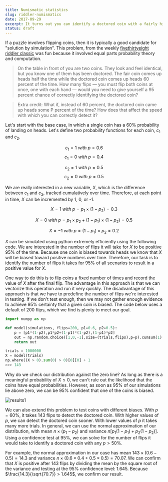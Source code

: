 ```yaml
---
title: Numismatic statistics
slug: riddler-numismatics
date: 2017-09-29
excerpt: It turns out you can identify a doctored coin with a fairly high degree of certainty... It just takes lots and lots of trials.
status: draft
---
```


If a puzzle involves flipping coins, then it is typically a good candidate for "solution by simulation". This problem, from the weekly
<a href="https://fivethirtyeight.com/features/rock-paper-scissors-double-scissors/" target="_blank">fivethirtyeight riddler classic</a> was fun because it involved equal parts probability theory and computation.

> On the table in front of you are two coins. They look and feel identical, but you know one of them has been doctored. The fair coin comes up heads half the time while the doctored coin comes up heads 60 percent of the time. How many flips — you must flip both coins at once, one with each hand — would you need to give yourself a 95 percent chance of correctly identifying the doctored coin?

> Extra credit: What if, instead of 60 percent, the doctored coin came up heads some P percent of the time? How does that affect the speed with which you can correctly detect it?

Let's start with the base case, in which a single coin has a 60% probability of landing on heads. Let's define two probability functions for each coin, $c_1$ and $c_2$.

$$ c_1 = 1\ with\ p=0.6 $$
$$ c_1 = 0\ with\ p=0.4 $$

$$ c_2 = 1\ with\ p=0.5 $$
$$ c_2 = 0\ with\ p=0.5 $$

We are really interested in a new variable, $X$, which is the difference between $c_1$ and $c_2$, tracked cumulatively over time. Therefore, at each point in time, $X$ can be incremented by 1, 0, or -1.

$$ X = 1\ with\ p=p_1\times{(1-p_2)}=0.3 $$

$$ X = 0\ with\ p=p_1\times{p_2} + (1-p_1)\times{(1-p_2)}=0.5 $$

$$ X = -1\ with\ p=(1-p_1)\times{p_2}=0.2 $$

$X$ can be simulated using python extremely efficiently using the following code. We are interested in the number of flips it will take for $X$ to be positive 95% of the time. Because one coin is biased towards heads we know that $X$ will be biased toward positive numbers over time. Therefore, our task is to identify the number of flips it takes for 95% of all scenarios to result in a positive value for $X$.

One way to do this is to flip coins a fixed number of times and record the value of $X$ after the final flip. The advantage in this approach is that we can vectorize this operation and run it very quickly. The disadvantage of this approach is that we have to predefine the number of flips we're interested in testing. If we don't test enough, then we may not gather enough evidence to achieve 95% certainty that a given coin is biased. The code below uses a default of 200 flips, which we find is plenty to meet our goal.

```python
import numpy as np

def model(simulations, flips=200, p1=0.6, p2=0.5):
    p = [p1*(1-p2),p1*p2+(1-p1)*(1-p2),(1-p1)*p2]
    out = np.random.choice([1,0,-1],size=(trials,flips),p=p).cumsum(1)
    return out

trials = 1000000
X = model(trials)
np.where((X > 0).sum(0) > 0)[0][0] + 1
>>> 143
```

Why do we check our distribution against the zero line? As long as there is a meaningful probability of $X\leq{0}$, we can't rule out the likelihood that the coins have equal probabilities. However, as soon as 95% of our simulations lie above zero, we can be 95% confident that one of the coins is biased.

<img class="img-fluid mx-auto d-block" title="results1" alt="results1" src="../images/20170929-riddler.png">

We can also extend this problem to test coins with different biases. With $p=60\%$, it takes 143 flips to detect the doctored coin. With higher values of $p$, we can detect the doctored coin sooner. With lower values of $p$ it takes many more trials. In general, we can use the normal approximation of our distribution, with mean $n\times{(p_1-p_2)}$ and variance $n[p_1(1-p_1) + p_2(1-p_2)]$. Using a confidence test at 95%, we can solve for the number of flips it would take to identify a doctored coin with any $p>50\%$.

For example, the normal approximation in our case has mean $143\times(0.6 - 0.5) = 14.3$ and variance $n\times(0.6\times0.4 + 0.5\times0.5)=70.07$. We can confirm that $X$ is positive after 143 flips by dividing the mean by the square root of the variance and testing at the 95% confidence level: 1.645. Because $\frac{14.3}{\sqrt{70.7}} > 1.645$, we confirm our result.
